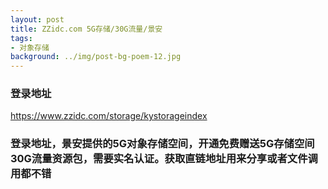 ```yaml
---
layout: post
title: ZZidc.com 5G存储/30G流量/景安
tags:
- 对象存储
background: ../img/post-bg-poem-12.jpg
---
```



### 登录地址<br>
https://www.zzidc.com/storage/kystorageindex

### 登录地址，景安提供的5G对象存储空间，开通免费赠送5G存储空间30G流量资源包，需要实名认证。获取直链地址用来分享或者文件调用都不错<br>